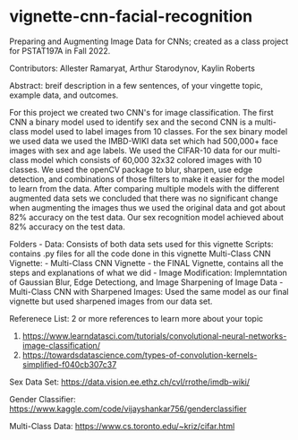 # vignette-cnn-facial-recognition

Preparing and Augmenting Image Data for CNNs; created as a class project for PSTAT197A in Fall 2022.

Contributors: Allester Ramaryat, Arthur Starodynov, Kaylin Roberts

Abstract: breif description in a few sentences, of your vingette topic, example data, and outcomes.

For this project we created two CNN's for image classification. The first CNN a binary model used to identify sex and the second CNN is a multi-class model used to label images from 10 classes. For the sex binary model we used data we used the IMBD-WIKI data set which had 500,000+ face images with sex and age labels. We used the CIFAR-10 data for our multi-class model which consists of 60,000 32x32 colored images with 10 classes. We used the openCV package to blur, sharpen, use edge detection, and combinations of those filters to make it easier for the model to learn from the data. After comparing multiple models with the different augmented data sets we concluded that there was no significant change when augmenting the images thus we used the original data and got about 82% accuracy on the test data. Our sex recognition model achieved about 82% accuracy on the test data. 

Folders - 
Data: Consists of both data sets used for this vignette
Scripts: contains .py files for all the code done in this vignette
Multi-Class CNN Vignette: 
    - Multi-Class CNN Vignette - the FINAL Vignette, contains all the steps and explanations of what we did
    - Image Modification: Implemntation of Gaussian Blur, Edge Detectiong, and Image Sharpening of Image Data
    - Multi-Class CNN with Sharpened Images: Used the same model as our final vignette but used sharpened images from our data      set. 

Referenece List: 2 or more references to learn more about your topic
1. https://www.learndatasci.com/tutorials/convolutional-neural-networks-image-classification/
2. https://towardsdatascience.com/types-of-convolution-kernels-simplified-f040cb307c37

Sex Data Set: https://data.vision.ee.ethz.ch/cvl/rrothe/imdb-wiki/

Gender Classifier: https://www.kaggle.com/code/vijayshankar756/genderclassifier

Multi-Class Data: https://www.cs.toronto.edu/~kriz/cifar.html

